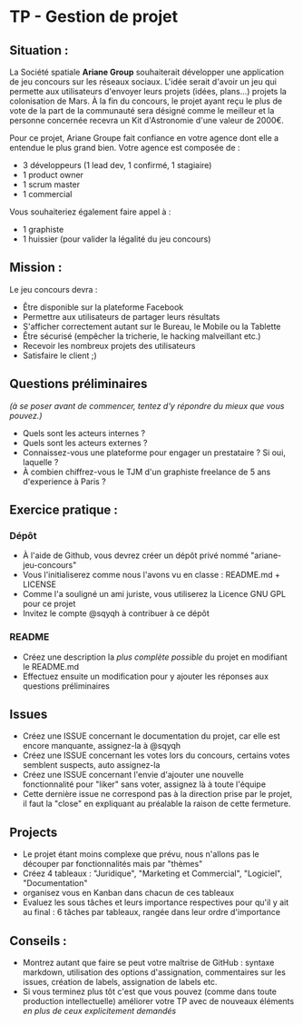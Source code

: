 # TP - Gestion de projet

## Situation :
La Société spatiale **Ariane Group** souhaiterait développer une application de jeu concours sur les réseaux sociaux. L'idée serait d'avoir un jeu qui permette aux utilisateurs d'envoyer leurs projets (idées, plans...) projets la colonisation de Mars. À la fin du concours, le projet ayant reçu le plus de vote de la part de la communauté sera désigné comme le meilleur et la personne concernée recevra un Kit d'Astronomie d'une valeur de 2000€.

Pour ce projet, Ariane Groupe fait confiance en votre agence dont elle a entendue le plus grand bien. Votre agence est composée de :
- 3 développeurs (1 lead dev, 1 confirmé, 1 stagiaire)
- 1 product owner
- 1 scrum master
- 1 commercial

Vous souhaiteriez également faire appel à :
- 1 graphiste
- 1 huissier (pour valider la légalité du jeu concours)

## Mission :
Le jeu concours devra :
- Être disponible sur la plateforme Facebook
- Permettre aux utilisateurs de partager leurs résultats
- S'afficher correctement autant sur le Bureau, le Mobile ou la Tablette
- Être sécurisé (empêcher la tricherie, le hacking malveillant etc.)
- Recevoir les nombreux projets des utilisateurs
- Satisfaire le client ;)

## Questions préliminaires 
*(à se poser avant de commencer, tentez d'y répondre du mieux que vous pouvez.)*
- Quels sont les acteurs internes ?
- Quels sont les acteurs externes ?
- Connaissez-vous une plateforme pour engager un prestataire ? Si oui, laquelle ?
- À combien chiffrez-vous le TJM d'un graphiste freelance de 5 ans d'experience à Paris ?

## Exercice pratique :
### Dépôt
- À l'aide de Github, vous devrez créer un dépôt privé nommé "ariane-jeu-concours"
- Vous l'initialiserez comme nous l'avons vu en classe : README.md + LICENSE
- Comme l'a souligné un ami juriste, vous utiliserez la Licence GNU GPL pour ce projet
- Invitez le compte @sqyqh à contribuer à ce dépôt

### README
- Créez une description la *plus complète possible* du projet en modifiant le README.md
- Effectuez ensuite un modification pour y ajouter les réponses aux questions préliminaires

## Issues
- Créez une ISSUE concernant le documentation du projet, car elle est encore manquante, assignez-la à @sqyqh
- Créez une ISSUE concernant les votes lors du concours, certains votes semblent suspects, auto assignez-la
- Créez une ISSUE concernant l'envie d'ajouter une nouvelle fonctionnalité pour "liker" sans voter, assignez là à toute l'équipe
- Cette dernière issue ne correspond pas à la direction prise par le projet, il faut la "close" en expliquant au préalable la raison de cette fermeture.

## Projects
- Le projet étant moins complexe que prévu, nous n'allons pas le découper par fonctionnalités mais par "thèmes"
- Créez 4 tableaux : "Juridique", "Marketing et Commercial", "Logiciel", "Documentation"
- organisez vous en Kanban dans chacun de ces tableaux
- Evaluez les sous tâches et leurs importance respectives pour qu'il y ait au final : 6 tâches par tableaux, rangée dans leur ordre d'importance

## Conseils :
- Montrez autant que faire se peut votre maîtrise de GitHub : syntaxe markdown, utilisation des options d'assignation, commentaires sur les issues, création de labels, assignation de labels etc.
- Si vous terminez plus tôt c'est que vous pouvez (comme dans toute production intellectuelle) améliorer votre TP avec de nouveaux éléments *en plus de ceux  explicitement demandés*
